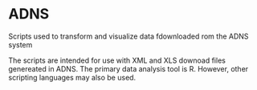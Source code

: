 # ADNS
Scripts used to transform and visualize data fdownloaded rom the ADNS system

The scripts are intended for use with XML and XLS downoad files genereated in ADNS. The primary data analysis tool is R. However, other scripting languages may also be used.

